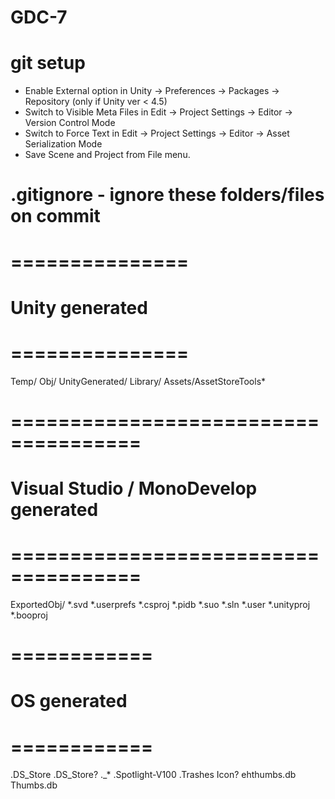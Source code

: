 # GDC-7

# git setup
- Enable External option in Unity → Preferences → Packages → Repository (only if Unity ver < 4.5)
- Switch to Visible Meta Files in Edit → Project Settings → Editor → Version Control Mode
- Switch to Force Text in Edit → Project Settings → Editor → Asset Serialization Mode
- Save Scene and Project from File menu.

# .gitignore - ignore these folders/files on commit
# =============== #
# Unity generated #
# =============== #
Temp/
Obj/
UnityGenerated/
Library/
Assets/AssetStoreTools*

# ===================================== #
# Visual Studio / MonoDevelop generated #
# ===================================== #
ExportedObj/
*.svd
*.userprefs
*.csproj
*.pidb
*.suo
*.sln
*.user
*.unityproj
*.booproj

# ============ #
# OS generated #
# ============ #
.DS_Store
.DS_Store?
._*
.Spotlight-V100
.Trashes
Icon?
ehthumbs.db
Thumbs.db

